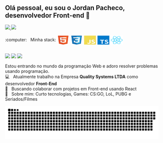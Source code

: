 ## Olá pessoal, eu sou o Jordan Pacheco, desenvolvedor Front-end 👋
<div>
 <a href="https://github.com/jordanpacheco1">
  <img height="180em" src="https://github-readme-stats.vercel.app/api?username=jordanpacheco1&show_icons=true&theme=tokyonight&include_all_commits=true&count_private=true" />
  <img height="180em" src="https://github-readme-stats.vercel.app/api/top-langs/?username=jordanpacheco1&layout=compact&langs_count=16&theme=tokyonight" />
 </a>
</div>
  
<div style="display: inline_block"><br>
 :computer: &nbsp; Minha stack:
  <img align="center" alt="Jordan-HTML" height="30" width="40" src="https://raw.githubusercontent.com/devicons/devicon/master/icons/html5/html5-original.svg" />
  <img align="center" alt="Jordan-CSS" height="30" width="40" src="https://raw.githubusercontent.com/devicons/devicon/master/icons/css3/css3-original.svg" />
  <img align="center" alt="Jordan-Js" height="30" width="40" src="https://raw.githubusercontent.com/devicons/devicon/master/icons/javascript/javascript-plain.svg" />
  <img align="center" alt="Jordan-Ts" height="30" width="40" src="https://raw.githubusercontent.com/devicons/devicon/master/icons/typescript/typescript-plain.svg" />
  <img align="center" alt="Jordan-React" height="30" width="40" src="https://raw.githubusercontent.com/devicons/devicon/master/icons/react/react-original.svg" />
</div>

  ##
  
 <div>
  <a href="https://instagram.com/jordanpachecoborges" target="_blank"><img src="https://img.shields.io/badge/-Instagram-%23E4405F?style=for-the-badge&logo=instagram&logoColor=white"></a>
 <a href = "mailto:jordanrune@gmail.com" target="_blank"><img src="https://img.shields.io/badge/-Gmail-c14438?style=for-the-badge&logo=Gmail&logoColor=white"></a>
 <a href="https://www.linkedin.com/in/jordan-pacheco" target="_blank"><img src="https://img.shields.io/badge/-LinkedIn-%230077B5?style=for-the-badge&logo=linkedin&logoColor=white"></a>
 </div>
 
 Estou entrando no mundo da programação Web e adoro resolver problemas usando programação.
 <br/> :computer:  &nbsp; Atualmente trabalho na Empresa **Quality Systems LTDA** como desenvolvedor **Front-End**
 <br/> :purple_heart: &nbsp; Buscando colaborar com projetos em Front-end usando React
 <br/> 💬  &nbsp; Sobre mim: Curto tecnologias, Games: CS:GO, LoL, PUBG e Seriados/Filmes
 
 ![Snake animation](https://github.com/jordanpacheco1/jordanpacheco1/blob/output/github-contribution-grid-snake.svg)
